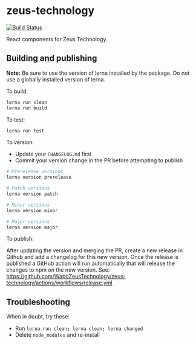 # zeus-technology

[![Build Status](https://travis-ci.org/WapoZeusTechnology/zeus-technology.svg?branch=main)](https://travis-ci.org/WapoZeusTechnology/zeus-technology)

React components for Zeus Technology.

## Building and publishing

**Note:** Be sure to use the version of lerna installed by the package. Do not use a globally installed version of lerna.

To build:

```sh
lerna run clean
lerna run build
```

To test:

```sh
lerna run test
```

To version:

- Update your `CHANGELOG.md` first
- Commit your version change in the PR before attempting to publish

```sh
# Prerelease versions
lerna version prerelease

# Patch versions
lerna version patch

# Minor versions
lerna version minor

# Major versions
lerna version major
```

To publish:

After updating the version and merging the PR, create a new release in Github and add a changelog for this new version. Once the release is published a GitHub action will run automatically that will release the changes to npm on the new version. See: https://github.com/WapoZeusTechnology/zeus-technology/actions/workflows/release.yml


## Troubleshooting

When in doubt, try these:

- Run `lerna run clean; lerna clean; lerna changed`
- Delete `node_modules` and re-install
